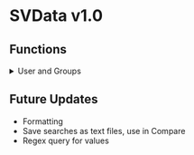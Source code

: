 # SVData v1.0
## Functions
<details>
<summary>User and Groups</summary>
 
### Get Data
Get Data is the most basic mode. It retrieves data by scraping SVIDs from spookvooper.com and then feeds it through the SpookVooper API to get the data. The process is quite long, taking an average of 10 to 15 minutes. That is why it is recommended you only retrieve data daily, as the information retrieved would be fairly accurate for general searching.

Do take note that two files, database.json and svid.txt, will be created in the same directory as where the .exe file is. Do NOT delete database.json as the other modes rely on it to function. svidlist.txt is just there so you can easily access a list of SVIDs should you need it.

### Search
Search is by far the most useful mode. It searches through database.json and finds all suitable results based on your 6 inputs: 
* output type
* key
* operation
* value
* date
* filter (True by default)

These inputs can be rephrased as the following sentence:

Find all [output type] such that [key] [operator] [value] on [date (DD-MM-YYYY)].

For example, "Find all [username] such that [credits] [is less than] [100000] on [14-11-2020].

### Compare
Compare is used to get a list from two lists, based on your mode (operation). There are 3 inputs:

* Input type
  * Type of your two inputs
  * Both inputs must be the same
* Mode (operation)
  * Input filter
  * AND
    * Returns a list of elements such that all elements can be found in both input lists

    | Input 1 | Input 2 | Output |
    | --- | --- | --- |
    |     0     |     0     |     0     |
    |     1     |     0     |     0     |
    |     0     |     1     |     0     |
    |     1     |     1     |     1     |

  * OR
    * Returns a list of elements such that all elements can be found in at least one input list

    | Input 1 | Input 2 | Output |
    | --- | --- | --- |
    |     0     |     0     |     0     |
    |     1     |     0     |     1     |
    |     0     |     1     |     1     |
    |     1     |     1     |     1     |

  * XOR
    * Returns a list of elements such that all elements can only be found in exactly one input list

    | Input 1 | Input 2 | Output |
    | --- | --- | --- |
    |     0     |     0     |     0     |
    |     1     |     0     |     1     |
    |     0     |     1     |     1     |
    |     1     |     1     |     0     |

* Output type
  * Type you want the output to be
</details>

## Future Updates
* Formatting
* Save searches as text files, use in Compare
* Regex query for values
